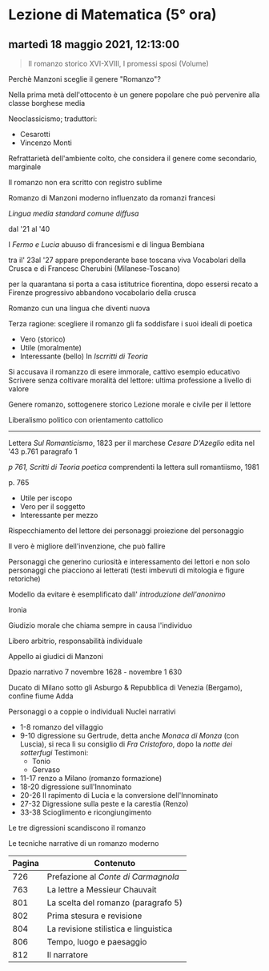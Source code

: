 # Lezione di Matematica (5° ora)

## martedì 18 maggio 2021, 12:13:00


> Il romanzo storico XVI-XVIII, I promessi sposi (Volume)

Perchè Manzoni sceglie il genere "Romanzo"?

Nella prima metà dell'ottocento è un genere popolare che può pervenire alla classe borghese media

Neoclassicismo; traduttori:
* Cesarotti
* Vincenzo Monti

Refrattarietà dell'ambiente colto, che considera il genere come secondario, marginale

Il romanzo non era scritto con registro sublime

Romanzo di Manzoni
moderno
influenzato da romanzi francesi

*Lingua media standard comune diffusa*

dal '21 al '40


I *Fermo e Lucia* abuuso di francesismi e di lingua Bembiana

tra il' 23al '27 appare preponderante base toscana viva
Vocabolari della Crusca e di Francesc Cherubini (Milanese-Toscano)

per la quarantana si porta a casa istitutrice fiorentina, dopo essersi recato a Firenze
progressivo abbandono vocabolario della crusca

Romanzo cun una lingua che diventi nuova

Terza ragione: scegliere il romanzo gli fa soddisfare i suoi ideali di poetica
* Vero (storico)
* Utile (moralmente)
* Interessante (bello)
In *Iscrritti di Teoria*

Si accusava il romanzzo di esere immorale, cattivo esempio educativo 
Scrivere senza coltivare moralità del lettore: ultima professione a livello di valore


Genere romanzo, sottogenere storico
Lezione morale e civile per il lettore

Liberalismo politico con orientamento cattolico

---

Lettera *Sul Romanticismo*, 1823 per il marchese *Cesare D'Azeglio*
edita nel '43
p.761 paragrafo 1

*p 761, Scritti di Teoria poetica* comprendenti la lettera sull romantiismo, 1981

p.  765
* Utile per iscopo
* Vero per il soggetto
* Interessante per mezzo

Rispecchiamento del lettore dei personaggi
proiezione del personaggio 

Il vero è migliore dell'invenzione, che può fallire 

Personaggi che generino curiosità e interessamento dei lettori e non solo personaggi che piacciono ai letterati (testi imbevuti di mitologia e figure retoriche)

Modello da evitare è esemplificato dall' *introduzione dell'anonimo*

Ironia

Giudizio morale che chiama sempre in causa l'individuo

Libero arbitrio, responsabilità individuale

Appello ai giudici di Manzoni



Dpazio narrativo 7 novembre 1628 - novembre 1 630

Ducato di Milano sotto gli Asburgo & Repubblica di Venezia (Bergamo), confine fiume Adda

Personaggi o a coppie o individuali
Nuclei narrativi
* 1-8 romanzo del villaggio
* 9-10 digressione su Gertrude, detta anche *Monaca di Monza* (con Luscia), si reca lì su consiglio di *Fra Cristoforo*, dopo la *notte dei sotterfugi*
Testimoni: 
	* Tonio 
	* Gervaso
* 11-17 renzo a Milano (romanzo formazione)
* 18-20 digressione sull'Innominato
* 20-26 Il rapimento di Lucia e la conversione dell'Innominato
* 27-32 Digressione sulla peste e la carestia (Renzo)
* 33-38 Scioglimento e ricongiungimento

Le tre digressioni scandiscono il romanzo


Le tecniche narrative di un romanzo moderno

|Pagina|Contenuto|
|-------|--------|
|726|Prefazione al *Conte di Carmagnola*|
|763|La lettre a Messieur Chauvait|
|801|La scelta del romanzo (paragrafo 5)|
|802|Prima stesura e revisione|
|804|La revisione stilistica e linguistica|
|806|Tempo, luogo e paesaggio|
|812|Il narratore|
<!--stackedit_data:
eyJoaXN0b3J5IjpbMTA3ODcyNzEyM119
-->
